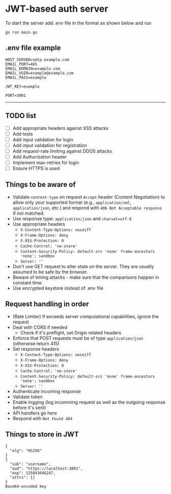 # JWT-based auth server

To start the server add .env file in the format as shown below and run

`go run main.go`

## .env file example

```
HOST_SERVER=smtp.example.com
EMAIL_PORT=465
EMAIL_DOMAIN=example.com
EMAIL_USER=example@example.com
EMAIL_PASS=example

JWT_KEY=example

PORT=3001
```

---

## TODO list

- [ ] Add appropriate headers against XSS attacks
- [ ] Add tests
- [ ] Add input validation for login
- [ ] Add input validation for registration
- [ ] Add request-rate limiting against DDOS attacks
- [ ] Add Authorization header
- [ ] Implement max-retries for login
- [ ] Ensure HTTPS is used

## Things to be aware of

- Validate `content-type` on request `Accept` header (Content Negotiation) to allow only your supported format (e.g., `application/xml`, `application/json`, etc.) and respond with `406 Not Acceptable response` if not matched.
- Use response type: `application/json` and `charset=utf-8`
- Use appropriate headers
  - `X-Content-Type-Options: nosniff`
  - `X-Frame-Options: deny`
  - `X-XSS-Protection: 0`
  - `Cache-Control: 'no-store'`
  - `Content-Security-Policy: default-src 'none' frame-ancestors 'none'; sandbox`
  - `Server: ''`
- Don't use GET request to alter state on the server. They are usually assumed to be safe by the browser.
- Beware of timing attacks - make sure that the comparisons happen in constant time.
- Use encrypted keystore instead of .env file

## Request handling in order

- (Rate Limiter) If exceeds server computational capabilities, ignore the request
- Deal with CORS if needed
  - Check if it's preflight, set Origin related headers
- Enforce that POST requests must be of type `application/json` (otherwise return 415)
- Set response headers
  - `X-Content-Type-Options: nosniff`
  - `X-Frame-Options: deny`
  - `X-XSS-Protection: 0`
  - `Cache-Control: 'no-store'`
  - `Content-Security-Policy: default-src 'none' frame-ancestors 'none'; sandbox`
  - `Server: ''`
- Authenticate incoming response
- Validate token
- Enable logging (log incomming request as well as the outgoing response before it's sent)
- API handlers go here
- Respond with `Not Found 404`

## Things to store in JWT

```
{
  "alg": "HS256"
}
{
  "sub": "username",
  "aud": "https://localhost:3001",
  "exp": 125843646247,
  "attrs": {}
}
Base64-encoded key
```
